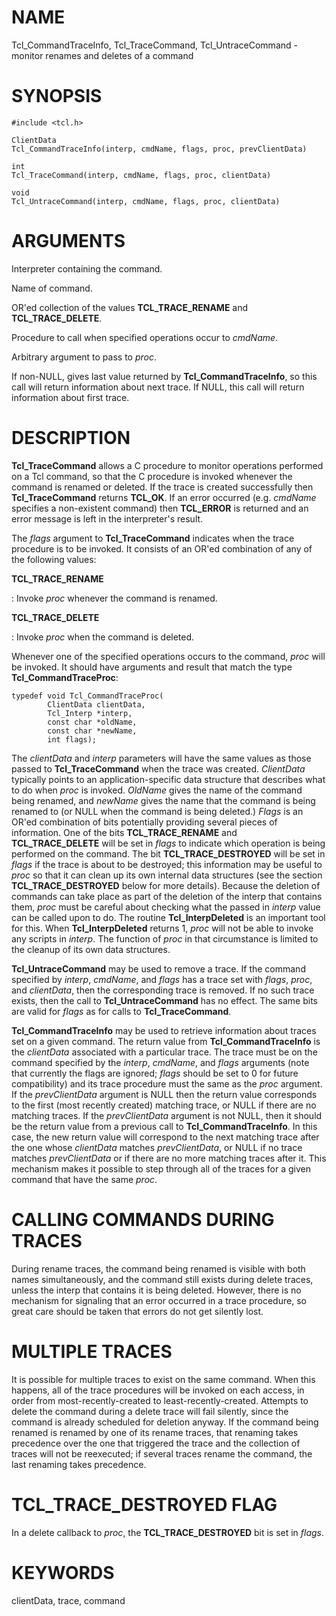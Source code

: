 # NAME

Tcl_CommandTraceInfo, Tcl_TraceCommand, Tcl_UntraceCommand - monitor
renames and deletes of a command

# SYNOPSIS

    #include <tcl.h>

    ClientData
    Tcl_CommandTraceInfo(interp, cmdName, flags, proc, prevClientData)

    int
    Tcl_TraceCommand(interp, cmdName, flags, proc, clientData)

    void
    Tcl_UntraceCommand(interp, cmdName, flags, proc, clientData)

# ARGUMENTS

Interpreter containing the command.

Name of command.

OR\'ed collection of the values **TCL_TRACE_RENAME** and
**TCL_TRACE_DELETE**.

Procedure to call when specified operations occur to *cmdName*.

Arbitrary argument to pass to *proc*.

If non-NULL, gives last value returned by **Tcl_CommandTraceInfo**, so
this call will return information about next trace. If NULL, this call
will return information about first trace.

# DESCRIPTION

**Tcl_TraceCommand** allows a C procedure to monitor operations
performed on a Tcl command, so that the C procedure is invoked whenever
the command is renamed or deleted. If the trace is created successfully
then **Tcl_TraceCommand** returns **TCL_OK**. If an error occurred (e.g.
*cmdName* specifies a non-existent command) then **TCL_ERROR** is
returned and an error message is left in the interpreter\'s result.

The *flags* argument to **Tcl_TraceCommand** indicates when the trace
procedure is to be invoked. It consists of an OR\'ed combination of any
of the following values:

**TCL_TRACE_RENAME**

:   Invoke *proc* whenever the command is renamed.

**TCL_TRACE_DELETE**

:   Invoke *proc* when the command is deleted.

Whenever one of the specified operations occurs to the command, *proc*
will be invoked. It should have arguments and result that match the type
**Tcl_CommandTraceProc**:

    typedef void Tcl_CommandTraceProc(
            ClientData clientData,
            Tcl_Interp *interp,
            const char *oldName,
            const char *newName,
            int flags);

The *clientData* and *interp* parameters will have the same values as
those passed to **Tcl_TraceCommand** when the trace was created.
*ClientData* typically points to an application-specific data structure
that describes what to do when *proc* is invoked. *OldName* gives the
name of the command being renamed, and *newName* gives the name that the
command is being renamed to (or NULL when the command is being deleted.)
*Flags* is an OR\'ed combination of bits potentially providing several
pieces of information. One of the bits **TCL_TRACE_RENAME** and
**TCL_TRACE_DELETE** will be set in *flags* to indicate which operation
is being performed on the command. The bit **TCL_TRACE_DESTROYED** will
be set in *flags* if the trace is about to be destroyed; this
information may be useful to *proc* so that it can clean up its own
internal data structures (see the section **TCL_TRACE_DESTROYED** below
for more details). Because the deletion of commands can take place as
part of the deletion of the interp that contains them, *proc* must be
careful about checking what the passed in *interp* value can be called
upon to do. The routine **Tcl_InterpDeleted** is an important tool for
this. When **Tcl_InterpDeleted** returns 1, *proc* will not be able to
invoke any scripts in *interp*. The function of *proc* in that
circumstance is limited to the cleanup of its own data structures.

**Tcl_UntraceCommand** may be used to remove a trace. If the command
specified by *interp*, *cmdName*, and *flags* has a trace set with
*flags*, *proc*, and *clientData*, then the corresponding trace is
removed. If no such trace exists, then the call to
**Tcl_UntraceCommand** has no effect. The same bits are valid for
*flags* as for calls to **Tcl_TraceCommand**.

**Tcl_CommandTraceInfo** may be used to retrieve information about
traces set on a given command. The return value from
**Tcl_CommandTraceInfo** is the *clientData* associated with a
particular trace. The trace must be on the command specified by the
*interp*, *cmdName*, and *flags* arguments (note that currently the
flags are ignored; *flags* should be set to 0 for future compatibility)
and its trace procedure must the same as the *proc* argument. If the
*prevClientData* argument is NULL then the return value corresponds to
the first (most recently created) matching trace, or NULL if there are
no matching traces. If the *prevClientData* argument is not NULL, then
it should be the return value from a previous call to
**Tcl_CommandTraceInfo**. In this case, the new return value will
correspond to the next matching trace after the one whose *clientData*
matches *prevClientData*, or NULL if no trace matches *prevClientData*
or if there are no more matching traces after it. This mechanism makes
it possible to step through all of the traces for a given command that
have the same *proc*.

# CALLING COMMANDS DURING TRACES

During rename traces, the command being renamed is visible with both
names simultaneously, and the command still exists during delete traces,
unless the interp that contains it is being deleted. However, there is
no mechanism for signaling that an error occurred in a trace procedure,
so great care should be taken that errors do not get silently lost.

# MULTIPLE TRACES

It is possible for multiple traces to exist on the same command. When
this happens, all of the trace procedures will be invoked on each
access, in order from most-recently-created to least-recently-created.
Attempts to delete the command during a delete trace will fail silently,
since the command is already scheduled for deletion anyway. If the
command being renamed is renamed by one of its rename traces, that
renaming takes precedence over the one that triggered the trace and the
collection of traces will not be reexecuted; if several traces rename
the command, the last renaming takes precedence.

# TCL_TRACE_DESTROYED FLAG

In a delete callback to *proc*, the **TCL_TRACE_DESTROYED** bit is set
in *flags*.

# KEYWORDS

clientData, trace, command

